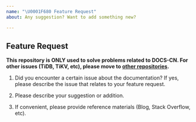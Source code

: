 ```yaml
---
name: "\U0001F680 Feature Request"
about: Any suggestion? Want to add something new?

---
```


## Feature Request


**This repository is ONLY used to solve problems related to DOCS-CN.
For other issues (TiDB, TiKV, etc), please move to [other repositories](https://github.com/pingcap/).**
<!-- 本仓库仅用于解决与中文文档相关的问题，
其他方面问题（如 TiDB、TiKV 等），请移步其他[相关仓库](https://github.com/pingcap/)。 -->

1. Did you encounter a certain issue about the documentation? If yes, please describe the issue that relates to your feature request.
<!-- 1. 提出的扩充文档部分，是因为你遇到了相关问题吗？如果是，请描述一下你所遇到的问题。-->


2. Please describe your suggestion or addition.
<!-- 2. 描述你想要扩充的方面或你的建议。-->


3. If convenient, please provide reference materials (Blog, Stack Overflow, etc).
<!-- 3. 如果方便的话，请提供一些参考资料(如你遇到的博客、搜索到的资料等)。-->


